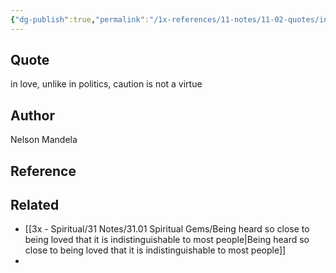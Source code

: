 ```yaml
---
{"dg-publish":true,"permalink":"/1x-references/11-notes/11-02-quotes/in-love-unlike-in-politics-caution-is-not-a-virtue-nelson-mandela/","title":"In love, unlike in politics, caution is not a virtue - Nelson Mandela","created":"2024-02-14T20:18:42.130+03:00","updated":"2024-02-14T20:18:42.130+03:00"}
---
```



## Quote
in love, unlike in politics, caution is not a virtue


## Author
Nelson Mandela

## Reference


## Related
- [[3x - Spiritual/31 Notes/31.01 Spiritual Gems/Being heard so close to being loved that it is indistinguishable to most people\|Being heard so close to being loved that it is indistinguishable to most people]]
- 